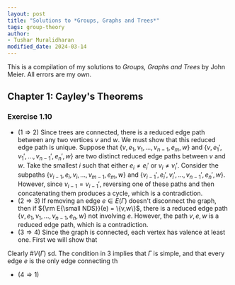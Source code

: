 ```yaml
---
layout: post
title: "Solutions to *Groups, Graphs and Trees*"
tags: group-theory
author:
- Tushar Muralidharan
modified_date: 2024-03-14
---
```


This is a compilation of my solutions to *Groups, Graphs and Trees* by John Meier. All errors are my own.

## Chapter 1: Cayley's Theorems

### Exercise 1.10

- ($1 \Rightarrow 2$) Since trees are connected, there is a reduced edge path between any two vertices $v$ and $w$. We must show that this reduced edge path is unique. Suppose that $\{v,e_1,v_1,\ldots,v_{n-1},e_m,w\}$ and $\{v,e_1',v_1',\ldots,v_{n-1}',e_n',w\}$ are two distinct reduced edge paths between $v$ and $w$. Take the smallest $i$ such that either $e_i \neq e_i'$ or $v_i \neq v_i'$. Consider the subpaths $\{v_{i-1},e_i,v_i,\ldots,v_{m-1},e_m,w\}$ and $\{v_{i-1}',e_i',v_i',\ldots,v_{n-1}',e_n',w\}$. However, since $v_{i-1} = v_{i-1}'$, reversing one of these paths and then concatenating them produces a cycle, which is a contradiction. 
- ($2 \Rightarrow 3$) If removing an edge $e \in E(\Gamma)$ doesn't disconnect the graph, then if ${\rm E{\small NDS}}(e) = \{v,w\}$, there is a reduced edge path $\{v,e_1,v_1,\ldots,v_{n-1},e_n,w\}$ not involving $e$. However, the path ${v,e,w}$ is a reduced edge path, which is a contradiction.
- ($3 \Rightarrow 4$) Since the graph is connected, each vertex has valence at least one. First we will show that 

Clearly $\#V(\Gamma)$ sd. The condition in 3 implies that $\Gamma$ is simple, and that every edge $e$ is the only edge connecting th
- ($4 \Rightarrow 1$) 
